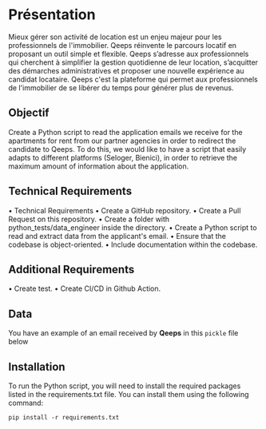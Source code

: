 # Présentation
Mieux gérer son activité de location est un enjeu majeur pour les professionnels de l'immobilier. Qeeps réinvente le parcours locatif en proposant un outil simple et flexible. Qeeps s’adresse aux professionnels qui cherchent à simplifier la gestion quotidienne de leur location, s’acquitter des démarches administratives et proposer une nouvelle expérience au candidat locataire. Qeeps c'est la plateforme qui permet aux professionnels de l'immobilier de se libérer du temps pour générer plus de revenus.

## Objectif
Create a Python script to read the application emails we receive for the apartments for rent from our partner agencies in order to redirect the candidate to Qeeps. To do this, we would like to have a script that easily adapts to different platforms (Seloger, Bienici), in order to retrieve the maximum amount of information about the application.

## Technical Requirements
• Technical Requirements
• Create a GitHub repository.
• Create a Pull Request on this repository.
• Create a folder with python_tests/data_engineer inside the directory.
• Create a Python script to read and extract data from the applicant's email.
• Ensure that the codebase is object-oriented.
• Include documentation within the codebase.

## Additional Requirements
• Create test.
• Create CI/CD in Github Action.

## Data
You have an example of an email received by **Qeeps** in this `pickle` file below 

## Installation
To run the Python script, you will need to install the required packages listed in the requirements.txt file. You can install them using the following command:

`pip install -r requirements.txt`


